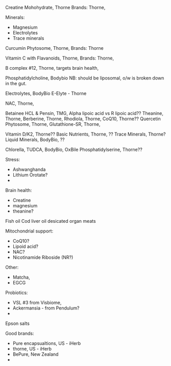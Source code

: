 Creatine Mohohydrate, Thorne
Brands: Thorne, 

Minerals:
- Magnesium
- Electrolytes
- Trace minerals


Curcumin Phytosome, Thorne, 
Brands: Thorne

Vitamin C with Flavanoids, Thorne, 
Brands: Thorne, 



B complex #12, Thorne, targets brain health, 

Phosphatidylcholine, Bodybio
NB: should be liposomal, o/w is broken down in the gut.

Electrolytes, BodyBio E-Elyte - Thorne 

NAC, Thorne, 

Betainee HCL & Pensin, 
TMG, 
Alpha lipoic acid vs R lipoic acid??
Theanine, Thorne, 
Berberine, Thorne,
Rhodiola, Thorne, 
CoQ10, Thorne??
Quercetin Phytosome, Thorne, 
Glutathione-SR, Thorne, 

Vitamin D/K2, Thorne??
Basic Nutrients, Thorne, ??
Trace Minerals, Thorne?
Liquid Minerals, BodyBio, ??

Chlorella, 
TUDCA, BodyBio, 
OxBile
Phosphatidylserine, Thorne??

Stress:
- Ashwanghanda
- Lithium Orotate?
- 

Brain health:
- Creatine
- magnesium
- theanine?

Fish oil
Cod liver oil
desicated organ meats


Mitochondrial support:
- CoQ10?
- Lipoid acid?
- NAC?
- Nicotinamide Riboside (NR?)

Other:
- Matcha,
- EGCG


Probiotics:
- VSL #3 from Visbiome, 
- Ackermansia - from Pendulum?
- 

Epson salts



Good brands:
- Pure encapsualtions, US - iHerb
- thorne, US - iHerb
- BePure, New Zealand
- 






